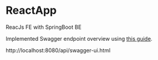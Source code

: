 # ReactApp
ReacJs FE with SpringBoot BE

Implemented Swagger endpoint overview using [this guide](https://www.baeldung.com/spring-rest-openapi-documentation).

http://localhost:8080/api/swagger-ui.html
